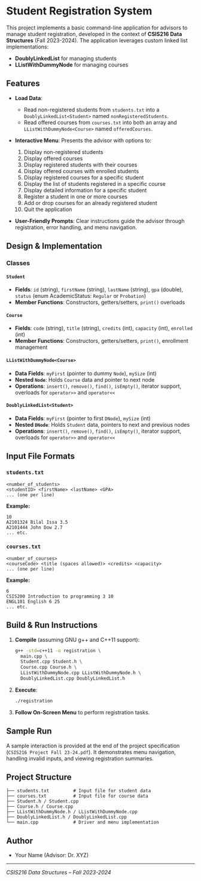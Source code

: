 # Student Registration System

This project implements a basic command-line application for advisors to manage student registration, developed in the context of **CSIS216 Data Structures** (Fall 2023-2024). The application leverages custom linked list implementations:

* **DoublyLinkedList** for managing students
* **LListWithDummyNode** for managing courses

## Features

* **Load Data**:

  * Read non-registered students from `students.txt` into a `DoublyLinkedList<Student>` named `nonRegisteredStudents`.
  * Read offered courses from `courses.txt` into both an array and `LListWithDummyNode<Course>` named `offeredCourses`.

* **Interactive Menu**: Presents the advisor with options to:

  1. Display non-registered students
  2. Display offered courses
  3. Display registered students with their courses
  4. Display offered courses with enrolled students
  5. Display registered courses for a specific student
  6. Display the list of students registered in a specific course
  7. Display detailed information for a specific student
  8. Register a student in one or more courses
  9. Add or drop courses for an already registered student
  10. Quit the application

* **User-Friendly Prompts**: Clear instructions guide the advisor through registration, error handling, and menu navigation.

## Design & Implementation

### Classes

#### `Student`

* **Fields**: `id` (string), `firstName` (string), `lastName` (string), `gpa` (double), `status` (enum AcademicStatus: `Regular` or `Probation`)
* **Member Functions**: Constructors, getters/setters, `print()` overloads

#### `Course`

* **Fields**: `code` (string), `title` (string), `credits` (int), `capacity` (int), `enrolled` (int)
* **Member Functions**: Constructors, getters/setters, `print()`, enrollment management

#### `LListWithDummyNode<Course>`

* **Data Fields**: `myFirst` (pointer to dummy `Node`), `mySize` (int)
* **Nested `Node`**: Holds `Course` data and pointer to next node
* **Operations**: `insert()`, `remove()`, `find()`, `isEmpty()`, iterator support, overloads for `operator>>` and `operator<<`

#### `DoublyLinkedList<Student>`

* **Data Fields**: `myFirst` (pointer to first `DNode`), `mySize` (int)
* **Nested `DNode`**: Holds `Student` data, pointers to next and previous nodes
* **Operations**: `insert()`, `remove()`, `find()`, `isEmpty()`, iterator support, overloads for `operator>>` and `operator<<`

## Input File Formats

### `students.txt`

```
<number_of_students>
<studentID> <firstName> <lastName> <GPA>
... (one per line)
```

**Example:**

```
10
A2101324 Bilal Issa 3.5
A2101444 John Dow 2.7
... etc.
```

### `courses.txt`

```
<number_of_courses>
<courseCode> <title (spaces allowed)> <credits> <capacity>
... (one per line)
```

**Example:**

```
6
CSIS200 Introduction to programming 3 10
ENGL101 English 6 25
... etc.
```

## Build & Run Instructions

1. **Compile** (assuming GNU g++ and C++11 support):

   ```bash
   g++ -std=c++11 -o registration \
     main.cpp \
     Student.cpp Student.h \
     Course.cpp Course.h \
     LListWithDummyNode.cpp LListWithDummyNode.h \
     DoublyLinkedList.cpp DoublyLinkedList.h
   ```

2. **Execute**:

   ```bash
   ./registration
   ```

3. **Follow On-Screen Menu** to perform registration tasks.

## Sample Run

A sample interaction is provided at the end of the project specification (`CSIS216 Project Fall 23-24.pdf`). It demonstrates menu navigation, handling invalid inputs, and viewing registration summaries.

## Project Structure

```
├── students.txt         # Input file for student data
├── courses.txt          # Input file for course data
├── Student.h / Student.cpp
├── Course.h / Course.cpp
├── LListWithDummyNode.h / LListWithDummyNode.cpp
├── DoublyLinkedList.h / DoublyLinkedList.cpp
└── main.cpp             # Driver and menu implementation
```

## Author

* Your Name (Advisor: Dr. XYZ)

---

*CSIS216 Data Structures – Fall 2023-2024*
